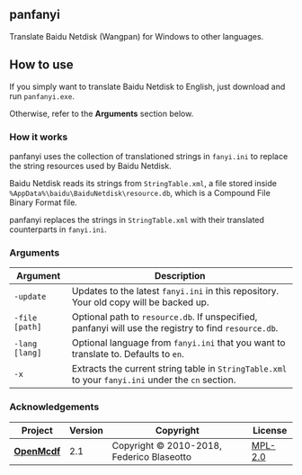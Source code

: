 ﻿## panfanyi

Translate Baidu Netdisk (Wangpan) for Windows to other languages.

## How to use

If you simply want to translate Baidu Netdisk to English, just download and run
`panfanyi.exe`. 

Otherwise, refer to the **Arguments** section below.

### How it works

panfanyi uses the collection of translationed strings in `fanyi.ini` to replace
the string resources used by Baidu Netdisk.

Baidu Netdisk reads its strings from `StringTable.xml`, a file stored inside
`%AppData%\baidu\BaiduNetdisk\resource.db`, which is a Compound File Binary
Format file.

panfanyi replaces the strings in `StringTable.xml` with their translated
counterparts in `fanyi.ini`.

### Arguments

Argument       | Description
-------------- | -------------------------------------------------------------------------------------------------------------------------
`-update`      | Updates to the latest `fanyi.ini` in this repository. Your old copy will be backed up.
`-file [path]` | Optional path to `resource.db`. If unspecified, panfanyi will use the registry to find `resource.db`.
`-lang [lang]` | Optional language from `fanyi.ini` that you want to translate to. Defaults to `en`.
`-x`           | Extracts the current string table in `StringTable.xml` to your `fanyi.ini` under the `cn` section.

### Acknowledgements

Project          | Version | Copyright                                 | License
---------------- | ------- | ------------------------------------------| ----------------------------
[**OpenMcdf**]   | 2.1     | Copyright © 2010-2018, Federico Blaseotto | [MPL-2.0][openmcdf-license]

[pan]: https://pan.baidu.com/
[**OpenMcdf**]: https://github.com/ironfede/openmcdf
[openmcdf-license]: https://github.com/ironfede/openmcdf/blob/master/License.txt
